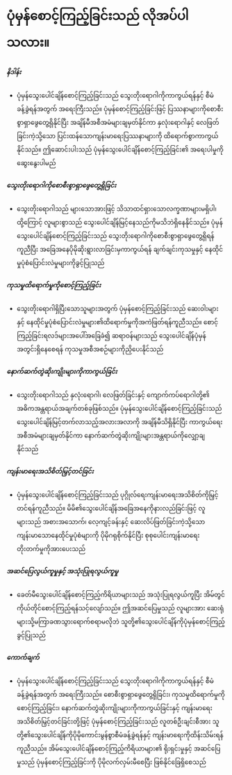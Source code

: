 # ပုံမှန်စောင့်ကြည့်ခြင်းသည် လိုအပ်ပါသလား။

##### နိဒါန်း
* ပုံမှန်သွေးပေါင်ချိန်စောင့်ကြည့်ခြင်းသည် သွေးတိုးရောဂါကိုကာကွယ်ရန်နှင့် စီမံခန့်ခွဲရန်အတွက် အရေးကြီးသည်။ ပုံမှန်စောင့်ကြည့်ခြင်းဖြင့် ပြဿနာများကိုစောစီးစွာရှာဖွေတွေ့ရှိနိုင်ပြီး အချိန်မီအစီအမံများချမှတ်နိုင်ကာ နှလုံးရောဂါနှင့် လေဖြတ်ခြင်းကဲ့သို့သော ပြင်းထန်သောကျန်းမာရေးပြဿနာများကို ထိရောက်စွာကာကွယ်နိုင်သည်။ ဤဆောင်းပါးသည် ပုံမှန်သွေးပေါင်ချိန်စောင့်ကြည့်ခြင်း၏ အရေးပါမှုကိုဆွေးနွေးပါမည်

##### သွေးတိုးရောဂါကိုစောစီးစွာရှာဖွေတွေ့ရှိခြင်း
* သွေးတိုးရောဂါသည် များသောအားဖြင့် သိသာထင်ရှားသောလက္ခဏာများမရှိပါ၊ ထို့ကြောင့် လူများစွာသည် သွေးပေါင်ချိန်မြင့်နေသည်ကိုမသိဘဲရှိနေနိုင်သည်။ ပုံမှန်သွေးပေါင်ချိန်စောင့်ကြည့်ခြင်းသည် သွေးတိုးရောဂါကိုစောစီးစွာရှာဖွေတွေ့ရှိရန်ကူညီပြီး အခြေအနေပိုမိုဆိုးရွားလာခြင်းမှကာကွယ်ရန် ချက်ချင်းကုသမှုနှင့် နေထိုင်မှုပုံစံပြောင်းလဲမှုများကိုခွင့်ပြုသည်

##### ကုသမှုထိရောက်မှုကိုစောင့်ကြည့်ခြင်း
* သွေးတိုးရောဂါရှိပြီးသောသူများအတွက် ပုံမှန်စောင့်ကြည့်ခြင်းသည် ဆေးဝါးများနှင့် နေထိုင်မှုပုံစံပြောင်းလဲမှုများ၏ထိရောက်မှုကိုအကဲဖြတ်ရန်ကူညီသည်။ စောင့်ကြည့်ခြင်းရလဒ်များအပေါ်အခြေခံ၍ ဆရာဝန်များသည် သွေးပေါင်ချိန်ပုံမှန်အတွင်းရှိနေစေရန် ကုသမှုအစီအစဉ်များကိုညှိပေးနိုင်သည်

##### နောက်ဆက်တွဲဆိုးကျိုးများကိုကာကွယ်ခြင်း
* သွေးတိုးရောဂါသည် နှလုံးရောဂါ၊ လေဖြတ်ခြင်းနှင့် ကျောက်ကပ်ရောဂါတို့၏ အဓိကအန္တရာယ်အချက်တစ်ခုဖြစ်သည်။ ပုံမှန်သွေးပေါင်ချိန်စောင့်ကြည့်ခြင်းသည် သွေးပေါင်ချိန်မြင့်တက်လာသည့်အလားအလာကို အချိန်မီသိရှိနိုင်ပြီး ကာကွယ်ရေးအစီအမံများချမှတ်နိုင်ကာ နောက်ဆက်တွဲဆိုးကျိုးများအန္တရာယ်ကိုလျှော့ချနိုင်သည်

##### ကျန်းမာရေးအသိစိတ်မြှင့်တင်ခြင်း
* ပုံမှန်သွေးပေါင်ချိန်စောင့်ကြည့်ခြင်းသည် ပုဂ္ဂိုလ်ရေးကျန်းမာရေးအသိစိတ်ကိုမြှင့်တင်ရန်ကူညီသည်။ မိမိ၏သွေးပေါင်ချိန်အခြေအနေကိုနားလည်ခြင်းဖြင့် လူများသည် အစားအသောက်၊ လေ့ကျင့်ခန်းနှင့် ဆေးလိပ်ဖြတ်ခြင်းကဲ့သို့သော ကျန်းမာသောနေထိုင်မှုပုံစံများကို ပိုမိုဂရုစိုက်နိုင်ပြီး စုစုပေါင်းကျန်းမာရေးတိုးတက်မှုကိုအားပေးသည်

##### အဆင်ပြေလွယ်ကူမှုနှင့် အသုံးပြုရလွယ်ကူမှု
* ခေတ်မီသွေးပေါင်ချိန်စောင့်ကြည့်ကိရိယာများသည် အသုံးပြုရလွယ်ကူပြီး အိမ်တွင်ကိုယ်တိုင်စောင့်ကြည့်ရန်သင့်လျော်သည်။ ဤအဆင်ပြေမှုသည် လူများအား ဆေးရုံများသို့မကြာခဏသွားရောက်စရာမလိုဘဲ သူတို့၏သွေးပေါင်ချိန်ကိုပုံမှန်စောင့်ကြည့်ခွင့်ပြုသည်

##### ကောက်ချက်
* ပုံမှန်သွေးပေါင်ချိန်စောင့်ကြည့်ခြင်းသည် သွေးတိုးရောဂါကိုကာကွယ်ရန်နှင့် စီမံခန့်ခွဲရန်အတွက် အရေးကြီးသည်။ စောစီးစွာရှာဖွေတွေ့ရှိခြင်း၊ ကုသမှုထိရောက်မှုကိုစောင့်ကြည့်ခြင်း၊ နောက်ဆက်တွဲဆိုးကျိုးများကိုကာကွယ်ခြင်းနှင့် ကျန်းမာရေးအသိစိတ်မြှင့်တင်ခြင်းတို့ဖြင့် ပုံမှန်စောင့်ကြည့်ခြင်းသည် လူတစ်ဦးချင်းစီအား သူတို့၏သွေးပေါင်ချိန်ကိုပိုမိုကောင်းမွန်စွာစီမံခန့်ခွဲရန်နှင့် ကျန်းမာရေးကိုထိန်းသိမ်းရန်ကူညီသည်။ အိမ်သွေးပေါင်ချိန်စောင့်ကြည့်ကိရိယာများ၏ ရိုးရှင်းမှုနှင့် အဆင်ပြေမှုသည် ပုံမှန်စောင့်ကြည့်ခြင်းကို ပိုမိုလက်လှမ်းမီစေပြီး ဖြစ်နိုင်ခြေရှိစေသည်